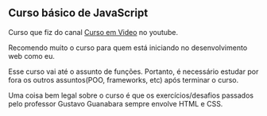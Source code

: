## Curso básico de JavaScript

Curso que fiz do canal  <a href="https://www.youtube.com/watch?v=1-w1RfGIov4&list=PLHz_AreHm4dlsK3Nr9GVvXCbpQyHQl1o1">Curso em Video</a> no youtube.

Recomendo muito o curso para quem está iniciando no desenvolvimento web como eu.

Esse curso vai até o assunto de funções. Portanto, é necessário estudar por fora os outros assuntos(POO, frameworks, etc) após terminar o curso.

Uma coisa bem legal sobre o curso é que os exercícios/desafios passados pelo professor Gustavo Guanabara sempre envolve HTML e CSS. 

